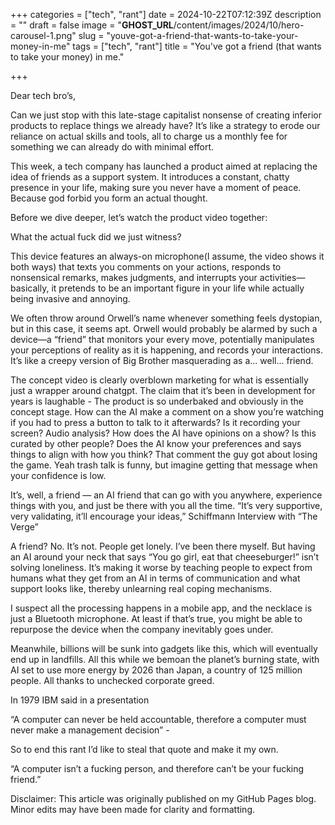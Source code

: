 +++
categories = ["tech", "rant"]
date = 2024-10-22T07:12:39Z
description = ""
draft = false
image = "__GHOST_URL__/content/images/2024/10/hero-carousel-1.png"
slug = "youve-got-a-friend-that-wants-to-take-your-money-in-me"
tags = ["tech", "rant"]
title = "You've got a friend (that wants to take your money) in me."

+++


Dear tech bro’s,

Can we just stop with this late-stage capitalist nonsense of creating inferior products to replace things we already have? It’s like a strategy to erode our reliance on actual skills and tools, all to charge us a monthly fee for something we can already do with minimal effort.

This week, a tech company has launched a product aimed at replacing the idea of friends as a support system. It introduces a constant, chatty presence in your life, making sure you never have a moment of peace. Because god forbid you form an actual thought.

Before we dive deeper, let’s watch the product video together:

What the actual fuck did we just witness?

This device features an always-on microphone(I assume, the video shows it both ways) that texts you comments on your actions, responds to nonsensical remarks, makes judgments, and interrupts your activities—basically, it pretends to be an important figure in your life while actually being invasive and annoying.

We often throw around Orwell’s name whenever something feels dystopian, but in this case, it seems apt. Orwell would probably be alarmed by such a device—a “friend” that monitors your every move, potentially manipulates your perceptions of reality as it is happening, and records your interactions. It’s like a creepy version of Big Brother masquerading as a... well... friend.

The concept video is clearly overblown marketing for what is essentially just a wrapper around chatgpt. The claim that it’s been in development for years is laughable - The product is so underbaked and obviously in the concept stage. How can the AI make a comment on a show you’re watching if you had to press a button to talk to it afterwards? Is it recording your screen? Audio analysis? How does the AI have opinions on a show? Is this curated by other people? Does the AI know your preferences and says things to align with how you think? That comment the guy got about losing the game. Yeah trash talk is funny, but imagine getting that message when your confidence is low.

It’s, well, a friend — an AI friend that can go with you anywhere, experience things with you, and just be there with you all the time. “It’s very supportive, very validating, it’ll encourage your ideas,” Schiffmann Interview with “The Verge”

A friend? No. It’s not. People get lonely. I’ve been there myself. But having an AI around your neck that says “You go girl, eat that cheeseburger!” isn’t solving loneliness. It’s making it worse by teaching people to expect from humans what they get from an AI in terms of communication and what support looks like, thereby unlearning real coping mechanisms.

I suspect all the processing happens in a mobile app, and the necklace is just a Bluetooth microphone. At least if that’s true, you might be able to repurpose the device when the company inevitably goes under.

Meanwhile, billions will be sunk into gadgets like this, which will eventually end up in landfills. All this while we bemoan the planet’s burning state, with AI set to use more energy by 2026 than Japan, a country of 125 million people. All thanks to unchecked corporate greed.

In 1979 IBM said in a presentation

“A computer can never be held accountable, therefore a computer must never make a management decision” -

So to end this rant I’d like to steal that quote and make it my own.

“A computer isn’t a fucking person, and therefore can’t be your fucking friend.”

Disclaimer: This article was originally published on my GitHub Pages blog. Minor edits may have been made for clarity and formatting.
